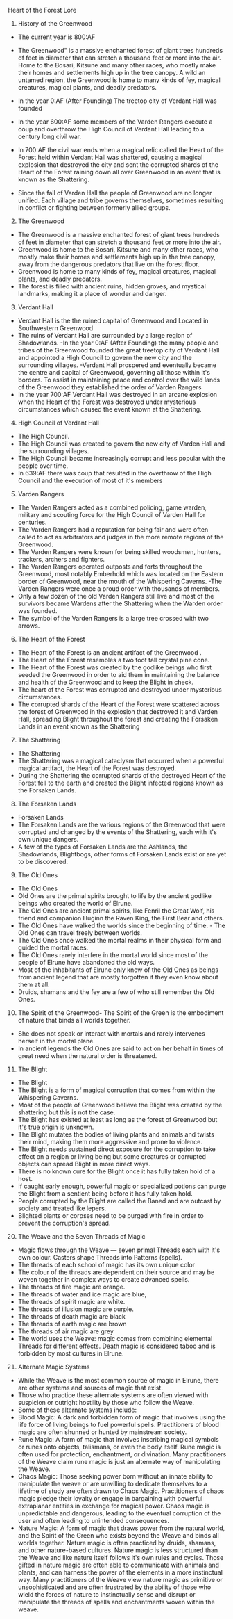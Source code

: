 Heart of the Forest Lore

1. History of the Greenwood

- The current year is 800:AF

- The Greenwood" is a massive enchanted forest of giant trees hundreds of feet in diameter that can stretch a thousand feet or more into the air. Home to the Bosari, Kitsune and many other races, who mostly make their homes and settlements high up in the tree canopy. A wild an untamed region, the Greenwood is home to many kinds of fey, magical creatures, magical plants, and deadly predators.

- In the year 0:AF (After Founding) The treetop city of Verdant Hall was founded

- In the year 600:AF some members of the Varden Rangers execute a coup and overthrow the High Council of Verdant Hall leading to a century long civil war.

- In 700:AF the civil war ends when a magical relic called the Heart of the Forest held within Verdant Hall was shattered, causing a magical explosion that destroyed the city and sent the corrupted shards of the Heart of the Forest raining down all over Greenwood in an event that is known as the Shattering.

- Since the fall of Varden Hall the people of Greenwood are no longer unified. Each village and tribe governs themselves, sometimes resulting in conflict or fighting between formerly allied groups.

2. The Greenwood

- The Greenwood is a massive enchanted forest of giant trees hundreds of feet in diameter that can stretch a thousand feet or more into the air.
- Greenwood is home to the Bosari, Kitsune and many other races, who mostly make their homes and settlements high up in the tree canopy, away from the dangerous predators that live on the forest floor.
- Greenwood is home to many kinds of fey, magical creatures, magical plants, and deadly predators.
- The forest is filled with ancient ruins, hidden groves, and mystical landmarks, making it a place of wonder and danger.

3. Verdant Hall

- Verdant Hall is the the ruined capital of Greenwood and Located in Southwestern Greenwood
- The ruins of Verdant Hall are surrounded by a large region of Shadowlands.
  -In the year 0:AF (After Founding) the many people and tribes of the Greenwood founded the great treetop city of Verdant Hall and appointed a High Council to govern the new city and the surrounding villages.
  -Verdant Hall prospered and eventually became the centre and capital of Greenwood, governing all those within it's borders. To assist in maintaining peace and control over the wild lands of the Greenwood they established the order of Varden Rangers
- In the year 700:AF Verdant Hall was destroyed in an arcane explosion when the Heart of the Forest was destroyed under mysterious circumstances which caused the event known at the Shattering.

4. High Council of Verdant Hall

- The High Council.
- The High Council was created to govern the new city of Varden Hall and the surrounding villages.
- The High Council became increasingly corrupt and less popular with the people over time.
- In 639:AF there was coup that resulted in the overthrow of the High Council and the execution of most of it's members

5. Varden Rangers

- The Varden Rangers acted as a combined policing, game warden, military and scouting force for the High Council of Varden Hall for centuries.
- The Varden Rangers had a reputation for being fair and were often called to act as arbitrators and judges in the more remote regions of the Greenwood.
- The Varden Rangers were known for being skilled woodsmen, hunters, trackers, archers and fighters.
- The Varden Rangers operated outposts and forts throughout the Greenwood, most notably Emberhold which was located on the Eastern border of Greenwood, near the mouth of the Whispering Caverns.
  -The Varden Rangers were once a proud order with thousands of members.
- Only a few dozen of the old Varden Rangers still live and most of the survivors became Wardens after the Shattering when the Warden order was founded.
- The symbol of the Varden Rangers is a large tree crossed with two arrows.

6. The Heart of the Forest

- The Heart of the Forest is an ancient artifact of the Greenwood .
- The Heart of the Forest resembles a two foot tall crystal pine cone.
- The Heart of the Forest was created by the godlike beings who first seeded the Greenwood in order to aid them in maintaining the balance and health of the Greenwood and to keep the Blight in check.
- The heart of the Forest was corrupted and destroyed under mysterious circumstances.
- The corrupted shards of the Heart of the Forest were scattered across the forest of Greenwood in the explosion that destroyed it and Varden Hall, spreading Blight throughout the forest and creating the Forsaken Lands in an event known as the Shattering

7. The Shattering

- The Shattering
- The Shattering was a magical cataclysm that occurred when a powerful magical artifact, the Heart of the Forest was destroyed.
- During the Shattering the corrupted shards of the destroyed Heart of the Forest fell to the earth and created the Blight infected regions known as the Forsaken Lands.

8. The Forsaken Lands

- Forsaken Lands
- The Forsaken Lands are the various regions of the Greenwood that were corrupted and changed by the events of the Shattering, each with it's own unique dangers.
- A few of the types of Forsaken Lands are the Ashlands, the Shadowlands, Blightbogs, other forms of Forsaken Lands exist or are yet to be discovered.

9. The Old Ones

- The Old Ones
- Old Ones are the primal spirits brought to life by the ancient godlike beings who created the world of Elrune.
- The Old Ones are ancient primal spirits, like Fenril the Great Wolf, his friend and companion Huginn the Raven King, the First Bear and others.
- The Old Ones have walked the worlds since the beginning of time. - The Old Ones can travel freely between worlds.
- The Old Ones once walked the mortal realms in their physical form and guided the mortal races.
- The Old Ones rarely interfere in the mortal world since most of the people of Elrune have abandoned the old ways.
- Most of the inhabitants of Elrune only know of the Old Ones as beings from ancient legend that are mostly forgotten if they even know about them at all.
- Druids, shamans and the fey are a few of who still remember the Old Ones.

10. The Spirit of the Greenwood- The Spirit of the Green is the embodiment of nature that binds all worlds together.

- She does not speak or interact with mortals and rarely intervenes herself in the mortal plane.
- In ancient legends the Old Ones are said to act on her behalf in times of great need when the natural order is threatened.

11. The Blight

- The Blight
- The Blight is a form of magical corruption that comes from within the Whispering Caverns.
- Most of the people of Greenwood believe the Blight was created by the shattering but this is not the case.
- The Blight has existed at least as long as the forest of Greenwood but it's true origin is unknown.
- The Blight mutates the bodies of living plants and animals and twists their mind, making them more aggressive and prone to violence.
- The Blight needs sustained direct exposure for the corruption to take effect on a region or living being but some creatures or corrupted objects can spread Blight in more direct ways.
- There is no known cure for the Blight once it has fully taken hold of a host.
- If caught early enough, powerful magic or specialized potions can purge the Blight from a sentient being before it has fully taken hold.
- People corrupted by the Blight are called the Baned and are outcast by society and treated like lepers.
- Blighted plants or corpses need to be purged with fire in order to prevent the corruption's spread.

20. The Weave and the Seven Threads of Magic

- Magic flows through the Weave — seven primal Threads each with it's own colour. Casters shape Threads into Patterns (spells).
- The threads of each school of magic has its own unique color
- The colour of the threads are dependent on their source and may be woven together in complex ways to create advanced spells.
- The threads of fire magic are orange.
- The threads of water and ice magic are blue,
- The threads of spirit magic are white.
- The threads of illusion magic are purple.
- The threads of death magic are black
- The threads of earth magic are brown
- The threads of air magic are grey
- The world uses the Weave: magic comes from combining elemental Threads for different effects. Death magic is considered taboo and is forbidden by most cultures in Elrune.

21. Alternate Magic Systems

- While the Weave is the most common source of magic in Elrune, there are other systems and sources of magic that exist.
- Those who practice these alternate systems are often viewed with suspicion or outright hostility by those who follow the Weave.
- Some of these alternate systems include:
- Blood Magic: A dark and forbidden form of magic that involves using the life force of living beings to fuel powerful spells. Practitioners of blood magic are often shunned or hunted by mainstream society.
- Rune Magic: A form of magic that involves inscribing magical symbols or runes onto objects, talismans, or even the body itself. Rune magic is often used for protection, enchantment, or divination. Many practitioners of the Weave claim rune magic is just an alternate way of manipulating the Weave.
- Chaos Magic: Those seeking power born without an innate ability to manipulate the weave or are unwilling to dedicate themselves to a lifetime of study are often drawn to Chaos Magic. Practitioners of chaos magic pledge their loyalty or engage in bargaining with powerful extraplanar entities in exchange for magical power. Chaos magic is unpredictable and dangerous, leading to the eventual corruption of the user and often leading to unintended consequences.
- Nature Magic: A form of magic that draws power from the natural world, and the Spirit of the Green who exists beyond the Weave and binds all worlds together. Nature magic is often practiced by druids, shamans, and other nature-based cultures. Nature magic is less structured than the Weave and like nature itself follows it's own rules and cycles. Those gifted in nature magic are often able to communicate with animals and plants, and can harness the power of the elements in a more instinctual way. Many practitioners of the Weave view nature magic as primitive or unsophisticated and are often frustrated by the ability of those who wield the forces of nature to instinctually sense and disrupt or manipulate the threads of spells and enchantments woven within the weave.
